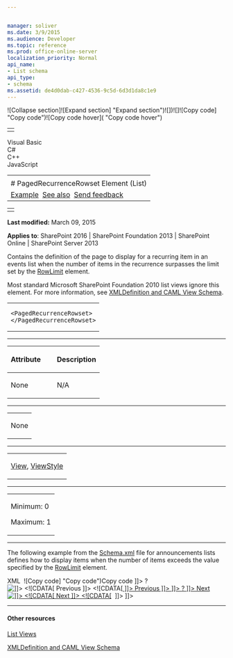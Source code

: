 ```yaml
---


manager: soliver
ms.date: 3/9/2015
ms.audience: Developer
ms.topic: reference
ms.prod: office-online-server
localization_priority: Normal
api_name:
- List schema
api_type:
- schema
ms.assetid: de4d0dab-c427-4536-9c5d-6d3d1da8c1e9
---
```


![Collapse
section]![Expand
section] "Expand section")![]()![])![]![]()![Copy
code] "Copy code")![Copy code
hover]( "Copy code hover")
<table>
<tbody>
<tr class="odd">
<td align="left"></td>
</tr>
</tbody>
</table>

Visual Basic  
C\#  
C++  
JavaScript  

<table>
<tbody>
<tr class="odd">
<td align="left"><span id="runningHeaderText"></span></td>
</tr>
<tr class="even">
<td align="left"># PagedRecurrenceRowset Element (List)</td>
</tr>
<tr class="odd">
<td align="left"><a href="#exampleToggle">Example</a>  <a href="#seeAlsoToggle">See also</a>  <span id="headfeedbackarea" class="feedbackhead"><a href="javascript:SubmitFeedback(&#39;docthis@Microsoft.com&#39;,&#39;&#39;,&#39;&#39;,&#39;&#39;,&#39;1.0.18082.1225&#39;,&#39;%0\dThank%20you%20for%20your%20feedback.%20The%20developer%20writing%20teams%20use%20your%20feedback%20to%20improve%20documentation.%20While%20we%20are%20reviewing%20your%20feedback,%20we%20may%20send%20you%20e-mail%20to%20ask%20for%20clarification%20or%20feedback%20on%20a%20solution.%20We%20do%20not%20use%20your%20e-mail%20address%20for%20any%20other%20purpose%20and%20we%20delete%20it%20after%20we%20finish%20our%20review.%0\AFor%20further%20information%20about%20the%20privacy%20policies%20of%20Microsoft,%20please%20see%20http://privacy.microsoft.com/en-us/default.aspx.%0\A%0\d&#39;,&#39;Customer%20feedback&#39;);">Send feedback</a></span></td>
</tr>
</tbody>
</table>

<table>
<colgroup>
<col width="100%" />
</colgroup>
<tbody>
<tr class="odd">
<td align="left"></td>
</tr>
</tbody>
</table>

**Last modified:** March 09, 2015

**Applies to**: SharePoint 2016 | SharePoint Foundation 2013 |
SharePoint Online | SharePoint Server 2013

Contains the definition of the page to display for a recurring item in
an events list when the number of items in the recurrence surpasses the
limit set by the [RowLimit](rowlimit-element-list.md)
element.

Most standard Microsoft SharePoint Foundation 2010 list views ignore
this element. For more information, see [XMLDefinition and CAML View
Schema](http://msdn.microsoft.com/library/1845d203-4699-4b0e-a182-2d9998439922(Office.15).aspx).

<span codelanguage="other"></span>
<table>
<colgroup>
<col width="100%" />
</colgroup>
<tbody>
<tr class="odd">
<td align="left"><pre><code>&lt;PagedRecurrenceRowset&gt;
&lt;/PagedRecurrenceRowset&gt;</code></pre></td>
</tr>
</tbody>
</table>


-----------------------------------------------------------------------------------------------------------------------------------------------------------------------------------------------

<table>
<colgroup>
<col width="50%" />
<col width="50%" />
</colgroup>
<thead>
<tr class="header">
<th align="left"><p>Attribute</p></th>
<th align="left"><p>Description</p></th>
</tr>
</thead>
<tbody>
<tr class="odd">
<td align="left"><p>None</p></td>
<td align="left"><p>N/A</p></td>
</tr>
</tbody>
</table>


---------------------------------------------------------------------------------------------------------------------------------------------------------------------------------------------------

<table>
<colgroup>
<col width="100%" />
</colgroup>
<tbody>
<tr class="odd">
<td align="left"><p>None</p></td>
</tr>
</tbody>
</table>


----------------------------------------------------------------------------------------------------------------------------------------------------------------------------------------------------

<table>
<colgroup>
<col width="100%" />
</colgroup>
<tbody>
<tr class="odd">
<td align="left"><p><a href="view-element-list.htm">View</a>, <a href="viewstyle-element-list.htm">ViewStyle</a></p></td>
</tr>
</tbody>
</table>


------------------------------------------------------------------------------------------------------------------------------------------------------------------------------------------------

<table>
<colgroup>
<col width="100%" />
</colgroup>
<tbody>
<tr class="odd">
<td align="left"><p>Minimum: 0</p>
<p>Maximum: 1</p></td>
</tr>
</tbody>
</table>


------------------------------------------------------------------------------------------------------------------------------------------------------------------------------------------

The following example from the
[Schema.xml](http://msdn.microsoft.com/library/c2f01064-80d8-47ee-b602-ecf4c480ac56(Office.15).aspx)
file for announcements lists defines how to display items when the
number of items exceeds the value specified by the
[RowLimit](rowlimit-element-list.md) element.

<span codelanguage="xmlLang"></span>
XML 
<span class="copyCode" onclick="CopyCode(this)"
onkeypress="CopyCode_CheckKey(this, event)"
onmouseover="ChangeCopyCodeIcon(this)"
onmouseout="ChangeCopyCodeIcon(this)" tabindex="0">![Copy
code] "Copy code")Copy code</span>
    <PagedRecurrenceRowset>
       <HTML><![CDATA[ <TABLE width="100%" border=0>
          <TR><TD  nowrap Class="ms-vb"> ]]></HTML>
       <Switch>
          <Expr>
             <GetVar Name="PrevPageData" />
          </Expr>
          <Case Value="" />
          <Default>
             <HTML><![CDATA[&nbsp;<A id=onetidPrev HREF=
                    "javascript:" OnClick='javascript:SubmitFormPost
                       (" ]]></HTML>
             <ScriptQuote NotAddingQuote="TRUE">
                <PageUrl />
                <HTML>?</HTML>
                <GetVar Name="PrevPageData" />
             </ScriptQuote>
             <HTML><![CDATA[ ");javascript:return false;'>
                <img src="/_layouts/images/prev.gif" border=0 alt=" ]]>
                   <![CDATA[ Previous ]]>
                   <![CDATA[ "></A><A HREF="javascript:" 
                      OnClick='javascript:SubmitFormPost("]]></HTML>
             <ScriptQuote NotAddingQuote="TRUE">
                <PageUrl />
                <HTML>?</HTML>
                <GetVar Name="PrevPageData" />
             </ScriptQuote>
             <HTML><![CDATA[ ");javascript:return false;'> ]]></HTML>
             <HTML>Previous</HTML>
             <HTML><![CDATA[ </A> ]]></HTML>
          </Default>
       </Switch>
       <HTML><![CDATA[ </TD><TD align=right nowrap 
          Class="ms-vb"> ]]></HTML>
       <Switch>
          <Expr>
             <GetVar Name="NextPageData" />
          </Expr>
          <Case Value="" />
          <Default>
             <HTML><![CDATA[<A HREF="javascript:" 
                OnClick='javascript:SubmitFormPost(" ]]></HTML>
             <ScriptQuote NotAddingQuote="TRUE">
                <PageUrl />
                <HTML>?</HTML>
                <GetVar Name="NextPageData" />
             </ScriptQuote>
             <HTML><![CDATA[ ");javascript:return false;'> ]]></HTML>
             <HTML>Next</HTML>
             <HTML><![CDATA[ </A><A id=onetidNext HREF="javascript:" 
                OnClick='javascript:SubmitFormPost("]]></HTML>
             <ScriptQuote NotAddingQuote="TRUE">
                <PageUrl />
                <HTML>?</HTML>
                <GetVar Name="NextPageData" />
             </ScriptQuote>
             <HTML><![CDATA[ ");javascript:return false;'>
                   <img src="/_layouts/images/next.gif" border=0 alt=" ]]>
                <![CDATA[ Next ]]>
                <![CDATA[ "></A>&nbsp; ]]></HTML>
          </Default>
       </Switch>
       <HTML><![CDATA[ </TD></TR></TABLE> ]]></HTML>
    </PagedRecurrenceRowset>


-------------------------------------------------------------------------------------------------------------------------------------------------------------------------------------------

#### Other resources

[List
Views](http://msdn.microsoft.com/library/43e6ba7e-eddb-418a-a570-c0815016fc17(Office.15).aspx)

[XMLDefinition and CAML View
Schema](http://msdn.microsoft.com/library/1845d203-4699-4b0e-a182-2d9998439922(Office.15).aspx)








